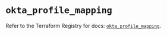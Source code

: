 # `okta_profile_mapping`

Refer to the Terraform Registry for docs: [`okta_profile_mapping`](https://registry.terraform.io/providers/okta/okta/4.8.1/docs/resources/profile_mapping).
